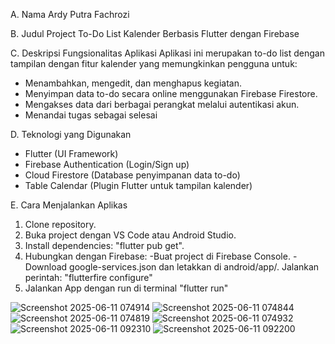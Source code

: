 A. Nama
Ardy Putra Fachrozi

B. Judul Project
To-Do List Kalender Berbasis Flutter dengan Firebase

C. Deskripsi Fungsionalitas Aplikasi
Aplikasi ini merupakan to-do list dengan tampilan dengan fitur kalender yang memungkinkan pengguna untuk:
- Menambahkan, mengedit, dan menghapus kegiatan.
- Menyimpan data to-do secara online menggunakan Firebase Firestore.
- Mengakses data dari berbagai perangkat melalui autentikasi akun.
- Menandai tugas sebagai selesai

D. Teknologi yang Digunakan
- Flutter (UI Framework)
- Firebase Authentication (Login/Sign up)
- Cloud Firestore (Database penyimpanan data to-do)
- Table Calendar (Plugin Flutter untuk tampilan kalender)

E. Cara Menjalankan Aplikas
1. Clone repository.
2. Buka project dengan VS Code atau Android Studio.
3. Install dependencies: "flutter pub get".
4. Hubungkan dengan Firebase: -Buat project di Firebase Console. -Download google-services.json dan letakkan di android/app/. Jalankan perintah: "flutterfire configure"
5. Jalankan App dengan run di terminal "flutter run"

![Screenshot 2025-06-11 074914](https://github.com/user-attachments/assets/552854a4-0127-4324-b3c7-53c48b9b22f1)
![Screenshot 2025-06-11 074844](https://github.com/user-attachments/assets/2ed62e0e-8d16-46b1-89c1-0b0ad6270b62)
![Screenshot 2025-06-11 074819](https://github.com/user-attachments/assets/de401d70-f608-4948-8ca6-136bec7c63be)
![Screenshot 2025-06-11 074932](https://github.com/user-attachments/assets/3b4022a8-d567-4edf-8006-28076adcf892)
![Screenshot 2025-06-11 092310](https://github.com/user-attachments/assets/7272a1fa-a105-4dd8-a129-ccbd0eddf49e)
![Screenshot 2025-06-11 092200](https://github.com/user-attachments/assets/bb8b5cc3-e138-48a0-9e1c-97d1500310a2)

